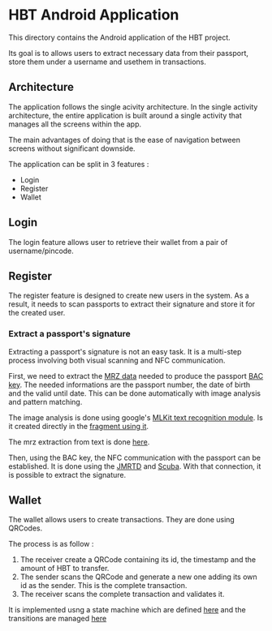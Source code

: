 # HBT Android Application

This directory contains the Android application of the HBT project.

Its goal is to allows users to extract necessary data from their passport, store them under a username and usethem in transactions.

## Architecture

The application follows the single acivity architecture. In the single activity architecture, the entire application is built around a single activity that manages all the screens within the app.

The main advantages of doing that is the ease of navigation between screens without significant downside.

The application can be split in 3 features :
 - Login
 - Register
 - Wallet

## Login

The login feature allows user to retrieve their wallet from a pair of username/pincode.

## Register

The register feature is designed to create new users in the system. As a result, it needs to scan passports to extract their signature and store it for the created user.

### Extract a passport's signature

Extracting a passport's signature is not an easy task. It is a multi-step process involving both visual scanning and NFC communication.

First, we need to extract the [MRZ data](https://en.wikipedia.org/wiki/Machine-readable_passport#Passport_booklets) needed to produce the passport [BAC key](https://en.wikipedia.org/wiki/Basic_access_control). The needed informations are the passport number, the date of birth and the valid until date.
This can be done automatically with image analysis and pattern matching.

The image analysis is done using google's [MLKit text recognition module](https://developers.google.com/ml-kit/vision/text-recognition). Is it created directly in the [fragment using it](./app/src/main/java/com/epfl/dedis/hbt/ui/register/ScanPassportFragment.kt).

The mrz extraction from text is done [here](./app/src/main/java/com/epfl/dedis/hbt/service/passport/mrz/MRZExtractor.kt).

Then, using the BAC key, the NFC communication with the passport can be established. It is done using the [JMRTD](https://jmrtd.org/) and [Scuba](https://github.com/ugochirico/SCUBA/tree/master/scuba_sc_android).
With that connection, it is possible to extract the signature.

## Wallet

The wallet allows users to create transactions. They are done using QRCodes.

The process is as follow :
1. The receiver create a QRCode containing its id, the timestamp and the amount of HBT to transfer.
2. The sender scans the QRCode and generate a new one adding its own id as the sender. This is the complete transaction.
3. The receiver scans the complete transaction and validates it.

It is implemented usng a state machine which are defined [here](./app/src/main/java/com/epfl/dedis/hbt/data/transaction/TransactionState.kt) and the transitions are managed [here](./app/src/main/java/com/epfl/dedis/hbt/data/transaction/TransactionStateManager.kt)
